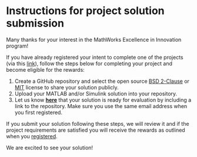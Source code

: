 # Instructions for project solution submission

Many thanks for your interest in the MathWorks Excellence in Innovation program!

If you have already registered your intent to complete one of the projects (via this [link](https://forms.office.com/Pages/ResponsePage.aspx?id=ETrdmUhDaESb3eUHKx3B5lOTzSa_A6lPqq2LJKzvpM5UMTBZRkc4UTRETjFERVRDWllQRE40OUFSQS4u)), follow the steps below for completing your project and become eligible for the rewards:

1. Create a GitHub repository and select the open source [BSD 2-Clause](https://opensource.org/licenses/BSD-2-Clause) or [MIT](https://opensource.org/licenses/MIT) license to share your solution publicly.
2. Upload your MATLAB and/or Simulink solution into your repository.
3. Let us know <strong>[here](https://forms.office.com/Pages/ResponsePage.aspx?id=ETrdmUhDaESb3eUHKx3B5lOTzSa_A6lPqq2LJKzvpM5UOFVCUTM4UTFYT0wwMDZPTjAzVFVMR1RXRy4u)</strong> that your solution is ready for evaluation by including a link to the repository. Make sure you use the same email address when you first registered.

If you submit your solution following these steps, we will review it and if the project requirements are satisfied you will receive the rewards as outlined when you [registered](https://forms.office.com/Pages/ResponsePage.aspx?id=ETrdmUhDaESb3eUHKx3B5lOTzSa_A6lPqq2LJKzvpM5UMTBZRkc4UTRETjFERVRDWllQRE40OUFSQS4u).

We are excited to see your solution!
